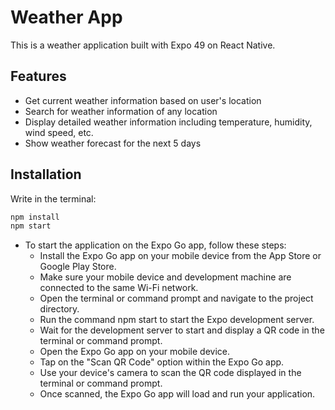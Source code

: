 # Weather App

This is a weather application built with Expo 49 on React Native.

## Features

- Get current weather information based on user's location
- Search for weather information of any location
- Display detailed weather information including temperature, humidity, wind speed, etc.
- Show weather forecast for the next 5 days

## Installation

Write in the terminal:

```bash
npm install
npm start
```

- To start the application on the Expo Go app, follow these steps:
  - Install the Expo Go app on your mobile device from the App Store or Google Play Store.
  - Make sure your mobile device and development machine are connected to the same Wi-Fi network.
  - Open the terminal or command prompt and navigate to the project directory.
  - Run the command npm start to start the Expo development server.
  - Wait for the development server to start and display a QR code in the terminal or command prompt.
  - Open the Expo Go app on your mobile device.
  - Tap on the "Scan QR Code" option within the Expo Go app.
  - Use your device's camera to scan the QR code displayed in the terminal or command prompt.
  - Once scanned, the Expo Go app will load and run your application.
